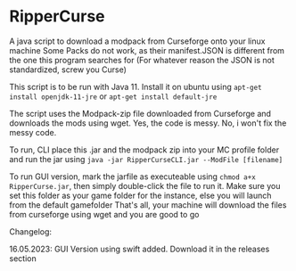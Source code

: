 # RipperCurse
A java script to download a modpack from Curseforge onto your linux machine
Some Packs do not work, as their manifest.JSON is different from the one this program searches for
(For whatever reason the JSON is not standardized, screw you Curse)

This script is to be run with Java 11.
Install it on ubuntu using `apt-get install openjdk-11-jre` or `apt-get install default-jre`

The script uses the Modpack-zip file downloaded from Curseforge and downloads the mods using wget.
Yes, the code is messy.
No, i won't fix the messy code.


To run, CLI place this .jar and the modpack zip into your MC profile folder and run the jar using `java -jar RipperCurseCLI.jar --ModFile [filename]`

To run GUI version, mark the jarfile as executeable using `chmod a+x RipperCurse.jar`, then simply double-click the file to run it.
Make sure you set this folder as your game folder for the instance, else you will launch from the default gamefolder
That's all, your machine will download the files from curseforge using wget and you are good to go


Changelog:

16.05.2023: GUI Version using swift added.
Download it in the releases section
